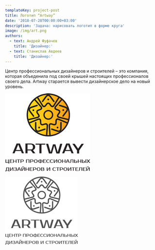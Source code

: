 ```yaml
---
templateKey: project-post
title: Логотип “Artway”
date: '2018-07-28T00:00:00+03:00'
description: 'Задача: нарисовать логотип в форме круга'
image: /img/art.png
authors:
  - text: Андрей Фуфачев
    title: 'Дизайнер:'
  - text: Станислав Авдеев
    title: 'Дизайнер:'
---
```

Центр профессиональных дизайнеров и строителей – это компания, которая объеденила под своей крышей настоящих профессионалов своего дела. Artway старается вывести дизайнерское дело на новый уровень.

![Логотип “Artway”](/img/art2.png)

![Логотип “Artway”](/img/art-gr.png)

